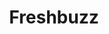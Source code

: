 ---
ee_id_show: '4501'
site: '1'
type: '5'
title: Freshbuzz
url: freshbuzz
live_url: ''
year: '2020'
venue: Screen Slate
state_country: Cyberspace
pitch: Poss a high point 4 me in my 20 year journey as “an artist”, ... 100 ppl watching
  a screen recorded surf sesh of www.subway.com from 2014 ... online on the legendary
  Screen (Stream) Slate Twitch. Great convo w Ed Halter after. Thx Rhizome and EAI
  as well.&nbsp;
ps: ''
imgs: screenslate-2020-08-web-ih--JE6K.jpg,screenslate-2020-08-web-ih--aqg3.jpg,screenslate-2020-08-web-ih--ta9P.jpg,screenslate-2020-08-web-ih--SuAD.jpg,screenslate-2020-08-web-ih--U4Jm.jpg,screenslate-2020-08-web-ih--XX1d.jpg
things: "[4115] [2013-169-freshbuzz] 2013-169 Freshbuzz"
layout: shows
---